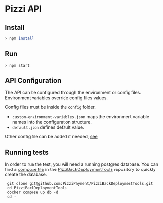 # Pizzi API

## Install
```sh
> npm install
```

## Run
```sh
> npm start
```

## API Configuration

The API can be configured through the environment or config files. Environment
variables override config files values.

Config files must be inside the `config` folder.
- `custom-environment-variables.json` maps the environment variable
  names into the configuration structure. 
- `default.json` defines default value.

Other config file can be added if needed,
[see](https://github.com/lorenwest/node-config/wiki/Configuration-Files)

## Running tests

In order to run the test, you will need a running postgres database. You can
find a [compose
file](https://github.com/PizziPayment/PizziBackDeploymentTools/blob/master/docker-compose.yaml)
in the
[PizziBackDeploymentTools](https://github.com/PizziPayment/PizziBackDeploymentTools)
repository to quickly create the database.

```
 git clone git@github.com:PizziPayment/PizziBackDeploymentTools.git
 cd PizziBackDeploymentTools
 docker compose up db -d
 cd -
```

